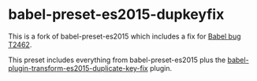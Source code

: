 # babel-preset-es2015-dupkeyfix

This is a fork of babel-preset-es2015 which includes a fix for [Babel bug
T2462](https://phabricator.babeljs.io/T2462).

This preset includes everything from babel-preset-es2015 plus the
[babel-plugin-transform-es2015-duplicate-key-fix](https://github.com/AgentME/babel-plugin-transform-es2015-duplicate-key-fix)
plugin.
